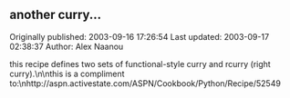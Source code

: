 ## another curry... 
Originally published: 2003-09-16 17:26:54 
Last updated: 2003-09-17 02:38:37 
Author: Alex Naanou 
 
this recipe defines two sets of functional-style curry and rcurry (right curry).\n\nthis is a compliment to:\nhttp://aspn.activestate.com/ASPN/Cookbook/Python/Recipe/52549